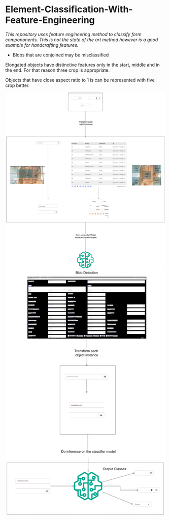 
# Element-Classification-With-Feature-Engineering

*This repository uses feature engineering method to classify form compononents. This is not the state of the art method however is a good example for handcrafting features.*

* Blobs that are conjoined may be misclassified

Elongated objects have distinctive features only in the start, middle and in the end. For that reason three crop is appropriate.

Objects that have close aspect ratio to 1 is can be represented with five crop better.

<img src="diagram1.png" alt="download" width="800">

<img src="diagram2.png" alt="download" width="800">
